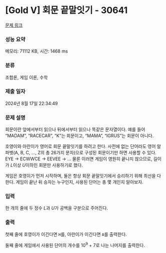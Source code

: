 # [Gold V] 회문 끝말잇기 - 30641 

[문제 링크](https://www.acmicpc.net/problem/30641) 

### 성능 요약

메모리: 71112 KB, 시간: 1468 ms

### 분류

조합론, 게임 이론, 수학

### 제출 일자

2024년 8월 17일 22:34:49

### 문제 설명

<p>회문이란 앞에서부터 읽으나 뒤에서부터 읽으나 똑같은 문자열이다. 예를 들어 “MADAM”, “RACECAR”, “K”는 회문이고, “MAMA”, “IGRUS”는 회문이 아니다.</p>

<p>호영이와 아란이가 영어로 회문 끝말잇기를 하려고 한다. 사전에 없는 단어라도 영어 알파벳(A, B, C, ..., Z의 총 26가지 문자)으로 구성된 회문이기만 하면 사용할 수 있다. EYE → ECWWCE → EEVEE → ... 물론 이러면 게임이 영원히 끝나지 않으므로, 길이가 <em>L</em>이상 <em>U</em>이하인 회문만 사용하기로 했다.</p>

<p>게임은 호영이가 먼저 시작하며, 둘은 항상 회문 끝말잇기에서 승리하기 위해 최선을 다한다. 게임이 끝난 뒤 승자는 누구인지, 사용된 단어는 총 몇 개인지 알아보자.</p>

### 입력 

 <p>한 개의 줄에 두 정수 <em>L</em>과 <em>U</em>가 공백을 구분으로 주어진다.</p>

### 출력 

 <p>첫째 줄에 호영이가 이긴다면 <code>H</code>를, 아란이가 이긴다면 <code>A</code>를 출력한다.</p>

<p>둘째 줄에 게임에서 사용된 단어의 개수를 10<sup>9</sup> + 7로 나눈 나머지를 출력한다.</p>

